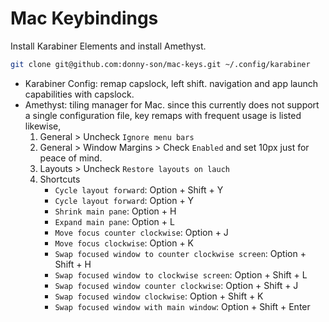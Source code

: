 # Mac Keybindings

Install Karabiner Elements and install Amethyst.

```bash
git clone git@github.com:donny-son/mac-keys.git ~/.config/karabiner
```

- Karabiner Config: remap capslock, left shift. navigation and app launch capabilities with capslock.
- Amethyst: tiling manager for Mac. since this currently does not support a single configuration file, key remaps with frequent usage is listed likewise,
    1. General > Uncheck `Ignore menu bars`
    2. General > Window Margins > Check `Enabled` and set 10px just for peace of mind.
    3. Layouts > Uncheck `Restore layouts on lauch`
    4. Shortcuts
        - `Cycle layout forward`: Option + Shift + Y
        - `Cycle layout forward`: Option + Y
        - `Shrink main pane`: Option + H
        - `Expand main pane`: Option + L
        - `Move focus counter clockwise`: Option + J
        - `Move focus clockwise`: Option + K
        - `Swap focused window to counter clockwise screen`: Option + Shift + H
        - `Swap focused window to clockwise screen`: Option + Shift + L
        - `Swap focused window counter clockwise`: Option + Shift + J
        - `Swap focused window clockwise`: Option + Shift + K
        - `Swap focused window with main window`: Option + Shift + Enter
